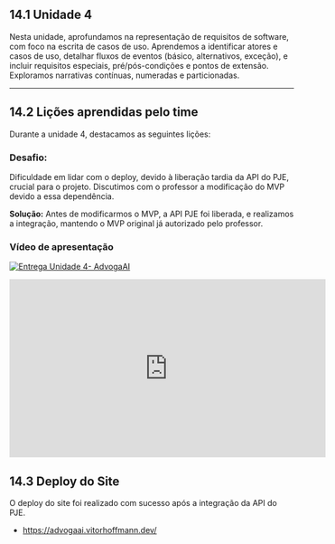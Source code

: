 ## 14.1 Unidade 4

Nesta unidade, aprofundamos na representação de requisitos de software, com foco na escrita de casos de uso. Aprendemos a identificar atores e casos de uso, detalhar fluxos de eventos
(básico, alternativos, exceção), e incluir requisitos especiais, pré/pós-condições e pontos de extensão. Exploramos narrativas contínuas, numeradas e particionadas.

---

## 14.2 Lições aprendidas pelo time
Durante a unidade 4, destacamos as seguintes lições:

### Desafio:

Dificuldade em lidar com o deploy, devido à liberação tardia da API do PJE, crucial para o projeto. Discutimos com o professor a modificação do MVP devido a essa dependência.

**Solução:** Antes de modificarmos o MVP, a API PJE foi liberada, e realizamos a integração, mantendo o MVP original já autorizado pelo professor.

### Vídeo de apresentação


[![Entrega Unidade 4- AdvogaAI](https://img.youtube.com/vi/UAokFGjBvRU/0.jpg)](https://www.youtube.com/watch?v=UAokFGjBvRU)

<iframe width="560" height="315" src="https://www.youtube.com/watch?v=UAokFGjBvRU" title="YouTube video player" frameborder="0" allow="accelerometer; autoplay; clipboard-write; encrypted-media; gyroscope; picture-in-picture; web-share" referrerpolicy="strict-origin-when-cross-origin" allowfullscreen></iframe>


## 14.3 Deploy do Site

O deploy do site foi realizado com sucesso após a integração da API do PJE.
- https://advogaai.vitorhoffmann.dev/

